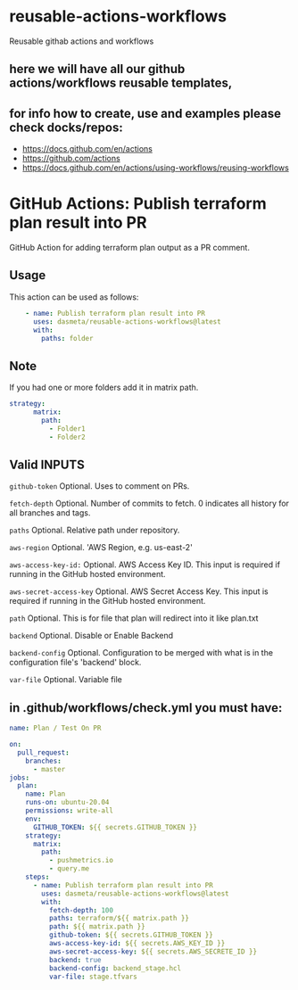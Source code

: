 # reusable-actions-workflows
Reusable githab actions and workflows

## here we will have all our github actions/workflows reusable templates,
## for info how to create, use and examples please check docks/repos:
* https://docs.github.com/en/actions
* https://github.com/actions
* https://docs.github.com/en/actions/using-workflows/reusing-workflows

# GitHub Actions: Publish terraform plan result into PR
GitHub Action for adding terraform plan output as a PR comment.

## Usage

This action can be  used as follows:
```yaml
    - name: Publish terraform plan result into PR
      uses: dasmeta/reusable-actions-workflows@latest
      with:
        paths: folder
```

## Note

If you had one or more folders add it in matrix path.

```yaml
strategy:
      matrix:
        path: 
          - Folder1
          - Folder2
```

## Valid INPUTS

`github-token`
Optional. Uses to comment on PRs.

`fetch-depth`
Optional. Number of commits to fetch. 0 indicates all history for all branches and tags.

`paths`
Optional. Relative path under repository.

`aws-region`
Optional. 'AWS Region, e.g. us-east-2'

`aws-access-key-id:` 
Optional. AWS Access Key ID. This input is required if running in the GitHub hosted environment.

`aws-secret-access-key`
Optional. AWS Secret Access Key. This input is required if running in the GitHub hosted environment.

`path`
Optional. This is for file that plan will redirect into it like plan.txt

`backend`
Optional. Disable or Enable Backend

`backend-config`
Optional. Configuration to be merged with what is in the configuration file's 'backend' block.

`var-file`
Optional. Variable file


## in .github/workflows/check.yml you must have:
```yaml
name: Plan / Test On PR 

on:
  pull_request:
    branches:
      - master
jobs:  
  plan:
    name: Plan
    runs-on: ubuntu-20.04
    permissions: write-all
    env:
      GITHUB_TOKEN: ${{ secrets.GITHUB_TOKEN }}
    strategy:
      matrix:
        path: 
          - pushmetrics.io
          - query.me
    steps:
      - name: Publish terraform plan result into PR
        uses: dasmeta/reusable-actions-workflows@latest
        with:
          fetch-depth: 100
          paths: terraform/${{ matrix.path }}
          path: ${{ matrix.path }}
          github-token: ${{ secrets.GITHUB_TOKEN }}
          aws-access-key-id: ${{ secrets.AWS_KEY_ID }}
          aws-secret-access-key: ${{ secrets.AWS_SECRETE_ID }}
          backend: true
          backend-config: backend_stage.hcl 
          var-file: stage.tfvars
```

